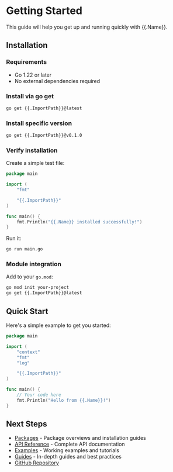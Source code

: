 # Getting Started

This guide will help you get up and running quickly with {{.Name}}.

## Installation

### Requirements

- Go 1.22 or later
- No external dependencies required

### Install via go get

```bash
go get {{.ImportPath}}@latest
```

### Install specific version

```bash
go get {{.ImportPath}}@v0.1.0
```

### Verify installation

Create a simple test file:

```go
package main

import (
    "fmt"

    "{{.ImportPath}}"
)

func main() {
    fmt.Println("{{.Name}} installed successfully!")
}
```

Run it:

```bash
go run main.go
```

### Module integration

Add to your `go.mod`:

```bash
go mod init your-project
go get {{.ImportPath}}@latest
```

## Quick Start

Here's a simple example to get you started:

```go
package main

import (
    "context"
    "fmt"
    "log"

    "{{.ImportPath}}"
)

func main() {
    // Your code here
    fmt.Println("Hello from {{.Name}}!")
}
```

## Next Steps

- [Packages](packages/README.md) - Package overviews and installation guides
- [API Reference](api-reference/README.md) - Complete API documentation
- [Examples](examples/README.md) - Working examples and tutorials  
- [Guides](guides/README.md) - In-depth guides and best practices
- [GitHub Repository](https://github.com/{{.Owner}}/{{.Name}})
